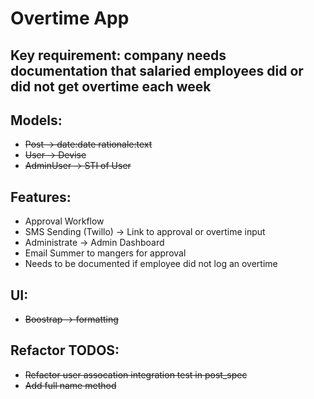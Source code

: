 # Overtime App

## Key requirement: company needs documentation that salaried employees did or did not get overtime each week

## Models:
- ~~Post -> date:date rationale:text~~
- ~~User -> Devise~~
- ~~AdminUser -> STI of User~~

## Features:
- Approval Workflow
- SMS Sending (Twillo) -> Link to approval or overtime input
- Administrate -> Admin Dashboard
- Email Summer to mangers for approval
- Needs to be documented if employee did not log an overtime

## UI:
- ~~Boostrap -> formatting~~

## Refactor TODOS:
- ~~Refactor user assocation integration test in post_spec~~
- ~~Add full name method~~

